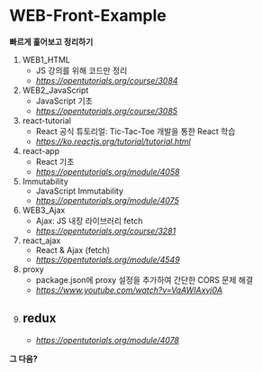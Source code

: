 # WEB-Front-Example

**빠르게 훑어보고 정리하기**<br>

1. WEB1_HTML
    - JS 강의를 위해 코드만 정리
    - *<https://opentutorials.org/course/3084>*
1. WEB2_JavaScript
    - JavaScript 기초
    - *<https://opentutorials.org/course/3085>*
1. react-tutorial
    - React 공식 튜토리얼: Tic-Tac-Toe 개발을 통한 React 학습
    - *<https://ko.reactjs.org/tutorial/tutorial.html>*
1. react-app
    - React 기초
    - *<https://opentutorials.org/module/4058>*
1. Immutability
    - JavaScript Immutability
    - *<https://opentutorials.org/module/4075>*
1. WEB3_Ajax
    - Ajax: JS 내장 라이브러리 fetch
    - *<https://opentutorials.org/course/3281>*
1. react_ajax
    - React & Ajax (fetch)
    - *<https://opentutorials.org/module/4549>*
1. proxy
    - package.json에 proxy 설정을 추가하여 간단한 CORS 문제 해결
    - *<https://www.youtube.com/watch?v=VaAWIAxvj0A>*
1. redux
    - 
    - *<https://opentutorials.org/module/4078>*

**그 다음?**<br>